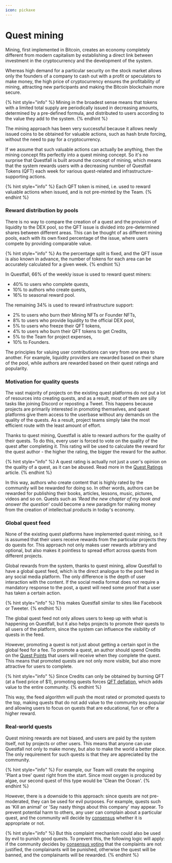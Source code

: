 ```yaml
---
icon: pickaxe
---
```


# Quest mining

Mining, first implemented in Bitcoin, creates an economy completely different from modern capitalism by establishing a direct link between investment in the cryptocurrency and the development of the system.

Whereas high demand for a particular security on the stock market allows only the founders of a company to cash out with a profit or speculators to make money, the high price of cryptocurrency ensures the profitability of mining, attracting new participants and making the Bitcoin blockchain more secure.

{% hint style="info" %}
Mining in the broadest sense means that tokens with a limited total supply are periodically issued in decreasing amounts, determined by a pre-defined formula, and distributed to users according to the value they add to the system.
{% endhint %}

The mining approach has been very successful because it allows newly issued coins to be obtained for valuable actions, such as hash brute forcing, without the need to pay for a cryptocurrency.&#x20;

If we assume that such valuable actions can actually be anything, then the mining concept fits perfectly into a quest mining concept. So it's no surprise that Questfall is built around the concept of mining, which means that the system rewards users with a decreasing number of Questfall Tokens (QFT) each week for various quest-related and infrastructure-supporting actions.

{% hint style="info" %}
Each QFT token is mined, i.e. used to reward valuable actions when issued, and is not pre-minted by the Team.
{% endhint %}

### Reward distribution by pools

There is no way to compare the creation of a quest and the provision of liquidity to the DEX pool, so the QFT issue is divided into pre-determined shares between different areas. This can be thought of as different mining pools, each with its own fixed percentage of the issue, where users compete by providing comparable value.

{% hint style="info" %}
As the percentage split is fixed, and the QFT issue is also known in advance, the number of tokens for each area can be accurately calculated for a given week.
{% endhint %}

In Questfall, 66% of the weekly issue is used to reward quest miners:

* 40% to users who complete quests,
* 10% to authors who create quests,
* 16% to seasonal reward pool.

The remaining 34% is used to reward infrastructure support:

* 2% to users who burn their Mining NFTs or Founder NFTs,
* 8% to users who provide liquidity to the official DEX pool,
* 5% to users who freeze their QFT tokens,
* 4% to users who burn their QFT tokens to get Credits,
* 5% to the Team for project expenses,
* 10% to Founders.

The principles for valuing user contributions can vary from one area to another. For example, liquidity providers are rewarded based on their share of the pool, while authors are rewarded based on their quest ratings and popularity.

### Motivation for quality quests

The vast majority of projects on the existing quest platforms do not put a lot of resources into creating quests, and as a result, most of them are silly tasks like joining Discord or reposting a Tweet. This happens because projects are primarily interested in promoting themselves, and quest platforms give them access to the userbase without any demands on the quality of the quests. As a result, project teams simply take the most efficient route with the least amount of effort.

Thanks to quest mining, Questfall is able to reward authors for the quality of their quests. To do this, every user is forced to vote on the quality of the quest after completing it. This rating will be used to calculate the reward for the quest author - the higher the rating, the bigger the reward for the author.

{% hint style="info" %}
A quest rating is actually not just a user's opinion on the quality of a quest, as it can be abused. Read more in the [Quest Ratings](../quest-mining/quest-ratings.md) article.
{% endhint %}

In this way, authors who create content that is highly rated by the community will be rewarded for doing so. In other words, authors can be rewarded for publishing their books, articles, lessons, music, pictures, videos and so on. Quests such as '_Read the new chapter of my book and answer the question_' could become a new paradigm for making money from the creation of intellectual products in today's economy.

### Global quest feed

None of the existing quest platforms have implemented quest mining, so it is assumed that their users receive rewards from the particular projects they do quests for. This approach not only makes user rewards arbitrary and optional, but also makes it pointless to spread effort across quests from different projects.

Global rewards from the system, thanks to quest mining, allow Questfall to have a global quest feed, which is the direct analogue to the post feed in any social media platform. The only difference is the depth of user interaction with the content. If the social media format does not require a mandatory response to the post, a quest will need some proof that a user has taken a certain action.

{% hint style="info" %}
This makes Questfall similar to sites like Facebook or Tweeter.
{% endhint %}

The global quest feed not only allows users to keep up with what is happening on Questfall, but it also helps projects to promote their quests to all users of the platform, since the system can influence the visibility of quests in the feed.&#x20;

However, promoting a quest is not just about getting a certain spot in the global feed for a fee. To promote a quest, an author should spend Credits on the [Quest Points](../quest-mining/quest-points.md) that users will receive when they complete the quest. This means that promoted quests are not only more visible, but also more attractive for users to complete.

{% hint style="info" %}
Since Credits can only be obtained by burning QFT (at a fixed price of $1), promoting quests forces [QFT deflation](deflationary-tokenomics.md), which adds value to the entire community.
{% endhint %}

This way, the feed algorithm will push the most rated or promoted quests to the top, making quests that do not add value to the community less popular and allowing users to focus on quests that are educational, fun or offer a higher reward.

### Real-world quests

Quest mining rewards are not biased, and users are paid by the system itself, not by projects or other users. This means that anyone can use Questfall not only to make money, but also to make the world a better place. The only requirement for such quests is that they are appreciated by the community.

{% hint style="info" %}
For example, our Team will create the ongoing 'Plant a tree' quest right from the start. Since most oxygen is produced by algae, our second quest of this type would be 'Clean the Ocean'.
{% endhint %}

However, there is a downside to this approach: since quests are not pre-moderated, they can be used for evil purposes. For example, quests such as 'Kill an animal' or 'Say nasty things about this company' may appear. To prevent potential harm to others, any user can complain about a particular quest, and the community will decide by [consensus](<community-consensus (1).md>) whether it is appropriate or not.

{% hint style="info" %}
But this complaint mechanism could also be used by evil to punish good quests. To prevent this, the following logic will apply: if the community decides by [consensus voting](../quest-mining/consensus-voting.md) that the complaints are not justified, the complainants will be punished, otherwise the quest will be banned, and the complainants will be rewarded.
{% endhint %}

